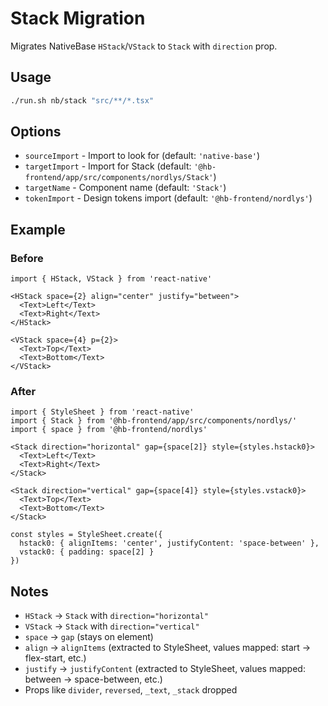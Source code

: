 # Stack Migration

Migrates NativeBase `HStack`/`VStack` to `Stack` with `direction` prop.

## Usage

```bash
./run.sh nb/stack "src/**/*.tsx"
```

## Options

- `sourceImport` - Import to look for (default: `'native-base'`)
- `targetImport` - Import for Stack (default: `'@hb-frontend/app/src/components/nordlys/Stack'`)
- `targetName` - Component name (default: `'Stack'`)
- `tokenImport` - Design tokens import (default: `'@hb-frontend/nordlys'`)

## Example

### Before

```tsx
import { HStack, VStack } from 'react-native'

<HStack space={2} align="center" justify="between">
  <Text>Left</Text>
  <Text>Right</Text>
</HStack>

<VStack space={4} p={2}>
  <Text>Top</Text>
  <Text>Bottom</Text>
</VStack>
```

### After

```tsx
import { StyleSheet } from 'react-native'
import { Stack } from '@hb-frontend/app/src/components/nordlys/'
import { space } from '@hb-frontend/nordlys'

<Stack direction="horizontal" gap={space[2]} style={styles.hstack0}>
  <Text>Left</Text>
  <Text>Right</Text>
</Stack>

<Stack direction="vertical" gap={space[4]} style={styles.vstack0}>
  <Text>Top</Text>
  <Text>Bottom</Text>
</Stack>

const styles = StyleSheet.create({
  hstack0: { alignItems: 'center', justifyContent: 'space-between' },
  vstack0: { padding: space[2] }
})
```

## Notes

- `HStack` → `Stack` with `direction="horizontal"`
- `VStack` → `Stack` with `direction="vertical"`
- `space` → `gap` (stays on element)
- `align` → `alignItems` (extracted to StyleSheet, values mapped: start → flex-start, etc.)
- `justify` → `justifyContent` (extracted to StyleSheet, values mapped: between → space-between, etc.)
- Props like `divider`, `reversed`, `_text`, `_stack` dropped
